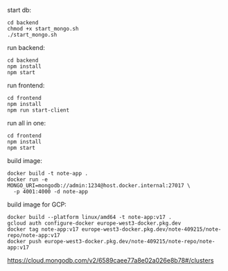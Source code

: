 

start db:
```shell
cd backend
chmod +x start_mongo.sh
./start_mongo.sh
```

run backend:
```shell
cd backend
npm install
npm start
```


run frontend:
```shell
cd frontend
npm install
npm run start-client
```

run all in one:
```shell
cd frontend
npm install
npm start
```


build image:
```shell
docker build -t note-app .
docker run -e MONGO_URI=mongodb://admin:1234@host.docker.internal:27017 \
  -p 4001:4000 -d note-app
 ```


build image for GCP:
```shell
docker build --platform linux/amd64 -t note-app:v17 .
gcloud auth configure-docker europe-west3-docker.pkg.dev
docker tag note-app:v17 europe-west3-docker.pkg.dev/note-409215/note-repo/note-app:v17
docker push europe-west3-docker.pkg.dev/note-409215/note-repo/note-app:v17
```

https://cloud.mongodb.com/v2/6589caee77a8e02a026e8b78#/clusters